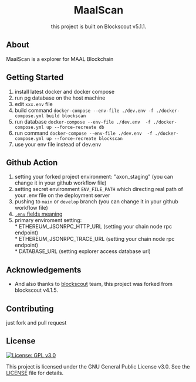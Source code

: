 <h1 align="center">MaalScan</h1>
<p align="center">this project is built on  Blockscout v5.1.1.</p>

## About
MaalScan is a explorer for MAAL Blockchain 

## Getting Started
  1. install latest docker and docker compose
  2. run pg database on the host machine
  3. edit `xxx.env` file
  4. build command `docker-compose --env-file ./dev.env -f ./docker-compose.yml build blockscan`
  5. run database `docker-compose --env-file ./dev.env  -f ./docker-compose.yml up --force-recreate db`
  6. run command `docker-compose --env-file ./dev.env  -f ./docker-compose.yml up --force-recreate blockscan`
  7. use your env file instead of dev.env
## Github Action
  1. setting your forked project environment: "axon_staging" (you can change it in your github workflow file)
  2. setting secret environment `ENV_FILE_PATH` which directing real path of your .env file on the deployment server
  3. pushing to `main` or `develop` branch (you can change it in your github workflow file)
  4. [`.env` fields meaning](./docs/envs_means.md)
  5. primary enviroment setting:  
    * ETHEREUM_JSONRPC_HTTP_URL (setting your chain node rpc endpoint)  
    * ETHEREUM_JSONRPC_TRACE_URL (setting your chain node rpc endpoint)  
    * DATABASE_URL (setting explorer access database url)  

## Acknowledgements
- And also thanks to [blockscout](https://github.com/blockscout/blockscout) team, this project was forked from blockscout v4.1.5.

## Contributing
just fork and pull request

## License
[![License: GPL v3.0](https://img.shields.io/badge/License-GPL%20v3-blue.svg)](https://www.gnu.org/licenses/gpl-3.0)

This project is licensed under the GNU General Public License v3.0. See the [LICENSE](LICENSE) file for details.
